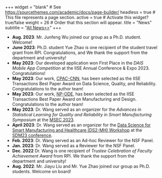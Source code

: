 +++
widget = "blank"  # See https://sourcethemes.com/academic/docs/page-builder/
headless = true  # This file represents a page section.
active = true  # Activate this widget? true/false
weight = 26  # Order that this section will appear.
title = "News"
subtitle = "[All News>>](./allnews)"
+++
* **Aug. 2023**: Mr. Junfeng Wu joined our group as a Ph.D. student. Welcome!
* **June 2023**: Ph.D. student Yue Zhao is one recipient of the student travel grant from RPI. Congratulations, and We thank the support from the department and university!
* **May 2023**: Our developed application won First Place in the _DAIS Mobile App Competition_ at the IISE Annual Conference & Expo 2023. Congratulations!
* **May 2023**: Our work, [CPAC-CNN](https://www.tandfonline.com/doi/abs/10.1080/24725854.2021.1894514), has been selected as the IISE Transactions Best Paper Award on Data Science, Quality, and Reliability. Congratulations to the author team!
* **May 2023**: Our work, [NP-ODE](https://www.tandfonline.com/doi/abs/10.1080/24725854.2021.1891485), has been selected as the IISE Transactions Best Paper Award on Manufacturing and Design. Congratulations to the author team!
* **May 2023**: Dr. Wang served as an organizer for the _Advances in Statistical Learning for Quality and Reliability in Smart Manufacturing Symposium_ at the [MSEC 2023](https://msec-namrc2023.rutgers.edu/about).
* **April 2023**: Dr. Wang served as an organizer for the [Data Science for Smart Manufacturing and Healthcare (DS2-MH) Workshop](https://sdm23wsmh.github.io/) at the [SDM23 conference](https://www.siam.org/conferences/cm/conference/sdm23).
* **Feb. 2023**: Dr. Wang served as an Ad-hoc Reviewer for the NSF Panel.
* **Jan. 2023**: Dr. Wang served as a Reviewer for the NSF Panel.
* **Dec. 2022** Dr. Wang is one recipient of _Trustee Celebration of Faculty Achievement Award_ from RPI. We thank the support from the department and university!
* **Aug. 2022**: Mr. Jiayu Liu and Mr. Yue Zhao joined our group as Ph.D. students. Welcome on board!
